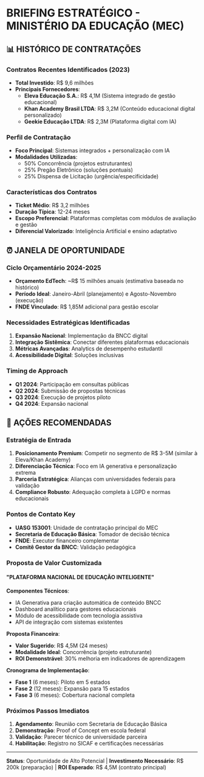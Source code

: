 # BRIEFING ESTRATÉGICO - MINISTÉRIO DA EDUCAÇÃO (MEC)

## 📊 HISTÓRICO DE CONTRATAÇÕES

### **Contratos Recentes Identificados (2023)**
- **Total Investido**: R$ 9,6 milhões
- **Principais Fornecedores**:
  - **Eleva Educação S.A.**: R$ 4,1M (Sistema integrado de gestão educacional)
  - **Khan Academy Brasil LTDA**: R$ 3,2M (Conteúdo educacional digital personalizado)
  - **Geekie Educação LTDA**: R$ 2,3M (Plataforma digital com IA)

### **Perfil de Contratação**
- **Foco Principal**: Sistemas integrados + personalização com IA
- **Modalidades Utilizadas**:
  - 50% Concorrência (projetos estruturantes)
  - 25% Pregão Eletrônico (soluções pontuais)
  - 25% Dispensa de Licitação (urgência/especificidade)

### **Características dos Contratos**
- **Ticket Médio**: R$ 3,2 milhões
- **Duração Típica**: 12-24 meses
- **Escopo Preferencial**: Plataformas completas com módulos de avaliação e gestão
- **Diferencial Valorizado**: Inteligência Artificial e ensino adaptativo

## ⏰ JANELA DE OPORTUNIDADE

### **Ciclo Orçamentário 2024-2025**
- **Orçamento EdTech**: ~R$ 15 milhões anuais (estimativa baseada no histórico)
- **Período Ideal**: Janeiro-Abril (planejamento) e Agosto-Novembro (execução)
- **FNDE Vinculado**: R$ 1,85M adicional para gestão escolar

### **Necessidades Estratégicas Identificadas**
1. **Expansão Nacional**: Implementação da BNCC digital
2. **Integração Sistêmica**: Conectar diferentes plataformas educacionais
3. **Métricas Avançadas**: Analytics de desempenho estudantil
4. **Acessibilidade Digital**: Soluções inclusivas

### **Timing de Approach**
- **Q1 2024**: Participação em consultas públicas
- **Q2 2024**: Submissão de propostas técnicas
- **Q3 2024**: Execução de projetos piloto
- **Q4 2024**: Expansão nacional

## 🎯 AÇÕES RECOMENDADAS

### **Estratégia de Entrada**
1. **Posicionamento Premium**: Competir no segmento de R$ 3-5M (similar à Eleva/Khan Academy)
2. **Diferenciação Técnica**: Foco em IA generativa e personalização extrema
3. **Parceria Estratégica**: Alianças com universidades federais para validação
4. **Compliance Robusto**: Adequação completa à LGPD e normas educacionais

### **Pontos de Contato Key**
- **UASG 153001**: Unidade de contratação principal do MEC
- **Secretaria de Educação Básica**: Tomador de decisão técnica
- **FNDE**: Executor financeiro complementar
- **Comitê Gestor da BNCC**: Validação pedagógica

### **Proposta de Valor Customizada**
#### **"PLATAFORMA NACIONAL DE EDUCAÇÃO INTELIGENTE"**

**Componentes Técnicos**:
- IA Generativa para criação automática de conteúdo BNCC
- Dashboard analítico para gestores educacionais
- Módulo de acessibilidade com tecnologia assistiva
- API de integração com sistemas existentes

**Proposta Financeira**:
- **Valor Sugerido**: R$ 4,5M (24 meses)
- **Modalidade Ideal**: Concorrência (projeto estruturante)
- **ROI Demonstrável**: 30% melhoria em indicadores de aprendizagem

**Cronograma de Implementação**:
- **Fase 1** (6 meses): Piloto em 5 estados
- **Fase 2** (12 meses): Expansão para 15 estados
- **Fase 3** (6 meses): Cobertura nacional completa

### **Próximos Passos Imediatos**
1. **Agendamento**: Reunião com Secretaria de Educação Básica
2. **Demonstração**: Proof of Concept em escola federal
3. **Validação**: Parecer técnico de universidade parceira
4. **Habilitação**: Registro no SICAF e certificações necessárias

---
**Status**: Oportunidade de Alto Potencial | **Investimento Necessário**: R$ 200k (preparação) | **ROI Esperado**: R$ 4,5M (contrato principal)